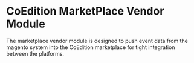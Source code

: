 # CoEdition MarketPlace Vendor Module

The marketplace vendor module is designed to push event data from the magento system into the CoEdition marketplace for tight integration between the platforms.